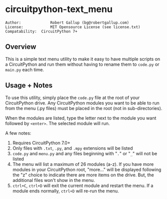# circuitpython-text_menu

```
Author:    			Robert Gallup (bg@robertgallup.com)
License:   			MIT Opensource License (see license.txt) 
Compatability: 	CircuitPython 7+
```



## Overview

This is a simple text menu utility to make it easy to have multiple scripts on a CircuitPython and run them without having to rename them to `code.py` or `main.py` each time.

## Usage + Notes

To use this utility, simply place the `code.py` file at the root of your CircuitPython drive. Any CircuitPython modules you want to be able to run from the menu (.py files) must be placed in the root (not in sub-directories).

When the modules are listed, type the letter next to the module you want followed by `<enter>`. The selected module will run.

A few notes:

1. Requires CircuitPython 7.0+
2. Only files with `.txt`, `.py`, and `.mpy` extensions will be listed
3. `code.py` and `menu.py` and any files beginning with "`.`" or "`_`" will not be listed
4. The menu will list a maximum of 26 modules (a-z). If you have more modules in your CircuitPython root, "more..." will be displayed following the "z" choice to indicate there are more items on the drive. But, the additional files won't show in the menu.
5. `ctrl+C`, `ctrl+D` will exit the current module and restart the menu. If a module ends normally, `ctrl+D` will re-run the menu.
